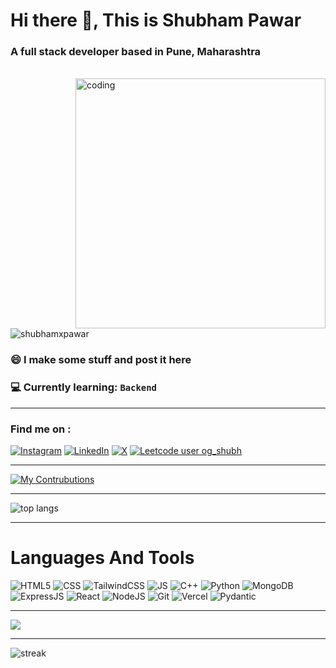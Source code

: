 <h1>Hi there 👋, This is Shubham Pawar</h1>

<h3 align="left">
  A full stack developer based in Pune, Maharashtra
</h3> <br>

<img alt="coding" width=400 align="right" src="https://camo.githubusercontent.com/2366b34bb903c09617990fb5fff4622f3e941349e846ddb7e73df872a9d21233/68747470733a2f2f63646e2e6472696262626c652e636f6d2f75736572732f3733303730332f73637265656e73686f74732f363538313234332f6176656e746f2e676966" />

<img
    src="https://komarev.com/ghpvc/?username=shubhamxpawar&label=Profile%20views&color=0e75b6&style=flat"
    alt="shubhamxpawar "
/>
        
<span align="left">
        <h3>😄 I make some stuff and post it here</h3> 
        <h3>💻 Currently learning: <code>Backend</code> </h3>         
</span>

---

### Find me on : 
[![Instagram](https://img.shields.io/badge/Instagram-%23E4405F.svg?logo=Instagram&logoColor=white)](https://instagram.com/shubham.__2006) [![LinkedIn](https://img.shields.io/badge/LinkedIn-%230077B5.svg?logo=linkedin&logoColor=white)](https://linkedin.com/in/shubhamxpawar) [![X](https://img.shields.io/badge/X-black.svg?logo=X&logoColor=white)](https://x.com/Shubhamxpawar) [![Leetcode user og_shubh](https://img.shields.io/badge/dynamic/json?style=for-the-badge&labelColor=black&color=%23ffa116&label=Solved&query=solvedOverTotal&url=https%3A%2F%2Fleetcode-badge.vercel.app%2Fapi%2Fusers%2Fog_shubh&logo=leetcode&logoColor=yellow)](https://leetcode.com/u/og_shubh/)

---

[![My Contrubutions](https://github-readme-activity-graph.vercel.app/graph?username=shubhamxpawar&theme=github-dark-dimmed)](https://github.com/shubhamxpawar/github-readme-activity-graph)

---

<img align="center" alt="top langs" src = "https://github-readme-stats.vercel.app/api/top-langs/?username=shubhamxpawar&layout=compact&theme=tokyonight" /><a href = "https://github.com/shubhamxpawar/github-readme-stats"></a>

---

# Languages And Tools

![HTML5](https://img.shields.io/badge/HTML5-gray?style=for-the-badge&logo=html5&logoColor=white)
![CSS](https://img.shields.io/badge/css-red?style=for-the-badge&logo=css&color=blue) 
![TailwindCSS](https://img.shields.io/badge/tailwindcss-%2338B2AC.svg?style=for-the-badge&logo=tailwind-css&logoColor=white) 
![JS](https://img.shields.io/badge/Javascript-blue?style=for-the-badge&logo=javascript&color=grey) 
![C++](https://img.shields.io/badge/C++-White?style=for-the-badge&logo=cplusplus)
![Python](https://img.shields.io/badge/python-3670A0?style=for-the-badge&logo=python&logoColor=ffdd54)
![MongoDB](https://img.shields.io/badge/MongoDB-%234ea94b.svg?style=for-the-badge&logo=mongodb&logoColor=white)
![ExpressJS](https://img.shields.io/badge/express.js-000000?style=for-the-badge&logo=express&logoColor=white)
![React](https://img.shields.io/badge/react-white?style=for-the-badge&logo=react&logoColor=white&color=red) 
![NodeJS](https://img.shields.io/badge/node.js-339933?style=for-the-badge&logo=Node.js&logoColor=white)
![Git](https://img.shields.io/badge/git-%23F05033.svg?style=for-the-badge&logo=git&logoColor=white) 
![Vercel](https://img.shields.io/badge/Vercel-000000?style=for-the-badge&logo=vercel&logoColor=white)
![Pydantic](https://img.shields.io/badge/Pydantic-E92063?style=for-the-badge&logo=Pydantic&logoColor=white)

---

<img src="https://github-readme-stats.vercel.app/api?username=shubhamxpawar&theme=dark&hide_border=false&include_all_commits=false&count_private=false">

---

<img src="https://nirzak-streak-stats.vercel.app/?user=shubhamxpawar&theme=dark&hide_border=false" alt="streak">

        
